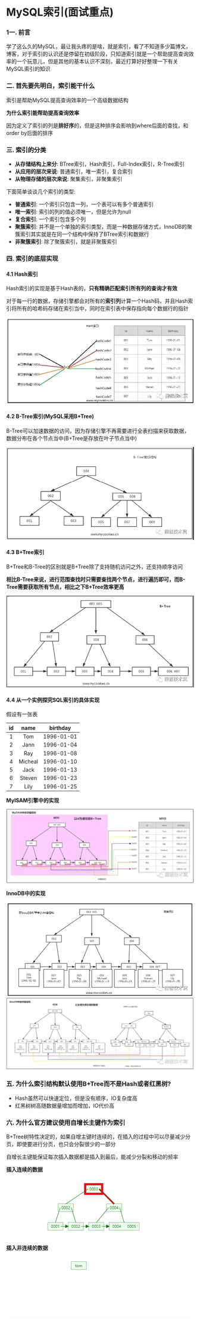 # MySQL索引(面试重点)

### 1一. 前言

学了这么久的MySQL，最让我头疼的是啥，就是索引，看了不知道多少篇博文，博客，对于索引的认识还是停留在初级阶段，只知道索引就是一个帮助提高查询效率的一个玩意儿，但是其他的基本认识不深刻，最近打算好好整理一下有关MySQL索引的知识

### 二. 首先要先明白，索引能干什么

索引是帮助MySQL提高查询效率的一个高级数据结构

**为什么索引能帮助提高查询效率**

因为定义了索引的列是**排好序**的，但是这种排序会影响到where后面的查找，和order by后面的排序

### 三. 索引的分类

* **从存储结构上来分**: BTree索引，Hash索引，Full-Index索引，R-Tree索引
* **从应用的层次来说**: 普通索引，唯一索引，复合索引
* **从物理存储的层次来说**: 聚集索引，非聚集索引

下面简单谈谈几个索引的类型:

* **普通索引**: 一个索引只包含一列，一个表可以有多个普通索引
* **唯一索引**: 索引的列的值必须唯一，但是允许为null
* **复合索引**: 一个索引包含多个列
* **聚簇索引**: 并不是一个单独的索引类型，而是一种数据存储方式，InnoDB的聚簇索引其实就是在同一个结构中保持了BTree索引和数据行
* **非聚簇索引**: 除了聚簇索引，就是非聚簇索引

### 四. 索引的底层实现

#### 4.1 Hash索引

Hash索引的实现是基于Hash表的，**只有精确匹配索引所有列的查询才有效**

对于每一行的数据，存储引擎都会对所有的**索引列**计算一个Hash码，并且Hash索引将所有的哈希码存储在索引当中，同时在索引表中保存指向每个数据行的指针

<div align=center><img src="/assets/sql1.jpg"/></div>

#### 4.2 B-Tree索引(MySQL采用B+Tree)

B-Tree可以加速数据的访问，因为存储引擎不再需要进行全表扫描来获取数据，数据分布在各个节点当中(B+Tree是存放在叶子节点当中)

<div align=center><img src="/assets/sql2.jpg"/></div>

#### 4.3 B+Tree索引

B+Tree和B-Tree的区别就是B+Tree除了支持随机访问之外，还支持顺序访问

**相比B-Tree来说，进行范围查找时只需要查找两个节点，进行遍历即可，而B-Tree需要获取所有节点，相比之下B+Tree效率更高**

<div align=center><img src="/assets/sql3.jpg"/></div>

#### 4.4 从一个实例探究SQL索引的具体实现

假设有一张表

|id|	name|	birthday|
|:---:|:---:|:---:|
|1|	Tom|	1996-01-01|
|2|	Jann|	1996-01-04|
|3|	Ray|	1996-01-08|
|4|	Micheal|	1996-01-10|
|5|	Jack|	1996-01-13|
|6|	Steven|	1996-01-23|
|7|	Lily|	1996-01-25|

**MyISAM引擎中的实现**

<div align=center><img src="/assets/sql4.jpg"/></div>

**InnoDB中的实现**

<div align=center><img src="/assets/sql5.jpg"/></div>

<div align=center><img src="/assets/sql6.jpg"/></div>

### 五. 为什么索引结构默认使用B+Tree而不是Hash或者红黑树?

* Hash虽然可以快速定位，但是没有顺序，IO复杂度高
* 红黑树树高随数据量增加而增加，IO代价高

### 六. 为什么官方建议使用自增长主键作为索引

B+Tree树特性决定的，如果自增主键时连续的，在插入的过程中可以尽量减少分页，即使要进行分页，也只会分裂很少的一部分

自增长主键能保证每次插入数据都是插入到最后，能减少分裂和移动的频率

**插入连续的数据**

<div align=center><img src="/assets/sql7.gif"/></div>

**插入非连续的数据**

<div align=center><img src="/assets/sql8.gif"/></div>
